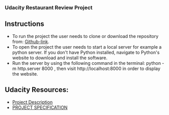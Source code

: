 
### Udacity Restaurant Review Project

## Instructions

- To run the project the user needs to clone or download the repository from: [Github-link](https://github.com/martamihai88/***). 
- To open the project the user needs to start a local server for example a python server. If you don't have Python installed, navigate to Python's website to download and install the software. 
- Run the server by using the following command in the terminal: python -m http.server 8000 , then visit http://localhost:8000 in order to display the website.



## Udacity Resources:
- [Project Description](https://classroom.udacity.com/nanodegrees/nd001/parts/e4e4c31c-2348-4382-826f-caac197d6f5f/modules/undefined/lessons/8bfb9f5e-a602-426a-a335-2b004d858ffb/concepts/cfffc21e-a8ce-4bea-a6f6-76bdc626a4cd)
- [PROJECT SPECIFICATION](https://review.udacity.com/#!/rubrics/1090/view)
